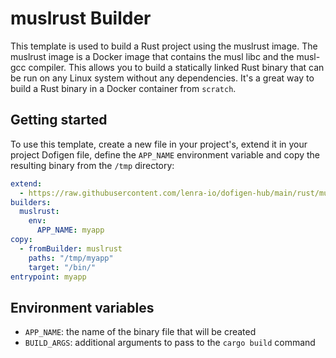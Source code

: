 # muslrust Builder

This template is used to build a Rust project using the muslrust image.
The muslrust image is a Docker image that contains the musl libc and the musl-gcc compiler.
This allows you to build a statically linked Rust binary that can be run on any Linux system without any dependencies.
It's a great way to build a Rust binary in a Docker container from `scratch`.

## Getting started

To use this template, create a new file in your project's, extend it in your project Dofigen file, define the `APP_NAME` environment variable and copy the resulting binary from the `/tmp` directory:

```yml
extend:
  - https://raw.githubusercontent.com/lenra-io/dofigen-hub/main/rust/muslrust.builder.yml
builders:
  muslrust:
    env:
      APP_NAME: myapp
copy:
  - fromBuilder: muslrust
    paths: "/tmp/myapp"
    target: "/bin/"
entrypoint: myapp
```

## Environment variables

- `APP_NAME`: the name of the binary file that will be created
- `BUILD_ARGS`: additional arguments to pass to the `cargo build` command